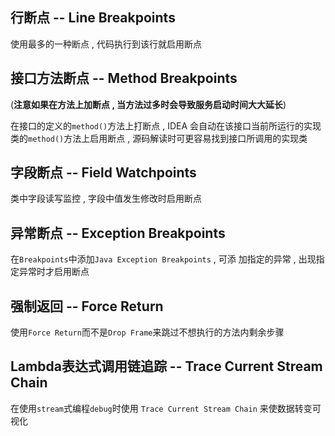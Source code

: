 ## 行断点 -- Line Breakpoints

使用最多的一种断点 , 代码执行到该行就启用断点



## 接口方法断点 -- Method Breakpoints

(**注意如果在方法上加断点 , 当方法过多时会导致服务启动时间大大延长**)

在接口的定义的`method()`方法上打断点 , IDEA 会自动在该接口当前所运行的实现类的`method()`方法上启用断点 , 源码解读时可更容易找到接口所调用的实现类



## 字段断点 -- Field Watchpoints

类中字段读写监控 , 字段中值发生修改时启用断点



## 异常断点 -- Exception Breakpoints

在`Breakpoints`中添加`Java Exception Breakpoints` , 可添 加指定的异常 , 出现指定异常时才启用断点



## 强制返回 -- Force Return

使用`Force Return`而不是`Drop Frame`来跳过不想执行的方法内剩余步骤



## Lambda表达式调用链追踪 -- Trace Current Stream Chain

在使用`stream`式编程`debug`时使用 `Trace Current Stream Chain` 来使数据转变可视化
